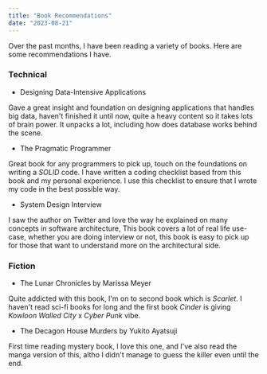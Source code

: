 ```yaml
---
title: "Book Recommendations"
date: "2023-08-21"
---
```


Over the past months, I have been reading a variety of books. Here are some recommendations I have.

### Technical

- Designing Data-Intensive Applications

Gave a great insight and foundation on designing applications that handles big data, haven't finished it until now, quite a heavy content so it takes lots of brain power. It unpacks a lot, including how does database works behind the scene.

- The Pragmatic Programmer

Great book for any programmers to pick up, touch on the foundations on writing a _SOLID_ code. I have written a coding checklist based from this book and my personal experience. I use this checklist to ensure that I wrote my code in the best possible way.

- System Design Interview

I saw the author on Twitter and love the way he explained on many concepts in software architecture, This book covers a lot of real life use-case, whether you are doing interview or not, this book is easy to pick up for those that want to understand more on the architectural side.

### Fiction

- The Lunar Chronicles by Marissa Meyer

Quite addicted with this book, I'm on to second book which is _Scarlet_. I haven't read sci-fi books for long and the first book _Cinder_ is giving _Kowloon Walled City_ x _Cyber Punk_ vibe.

- The Decagon House Murders by Yukito Ayatsuji

First time reading mystery book, I love this one, and I've also read the manga version of this, altho I didn't manage to guess the killer even until the end.
